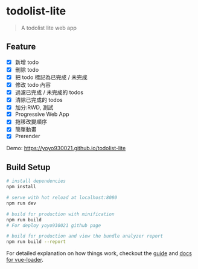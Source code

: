 # todolist-lite

> A todolist lite web app

## Feature
- [x] 新增 todo
- [x] 刪除 todo
- [x] 把 todo 標記為已完成 / 未完成
- [x] 修改 todo 內容
- [x] 過濾已完成 / 未完成的 todos
- [x] 清除已完成的 todos
- [x] 加分:RWD, 測試
- [x] Progressive Web App
- [x] 拖移改變順序
- [x] 簡單動畫
- [x] Prerender

Demo:  https://yoyo930021.github.io/todolist-lite

## Build Setup

``` bash
# install dependencies
npm install

# serve with hot reload at localhost:8080
npm run dev

# build for production with minification
npm run build
# For deploy yoyo930021 github page

# build for production and view the bundle analyzer report
npm run build --report
```

For detailed explanation on how things work, checkout the [guide](http://vuejs-templates.github.io/webpack/) and [docs for vue-loader](http://vuejs.github.io/vue-loader).
